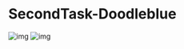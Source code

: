 # SecondTask-Doodleblue

![img](https://i.imgur.com/0oni8Ec.png)
![img](https://i.imgur.com/TtdW46Q.png)

